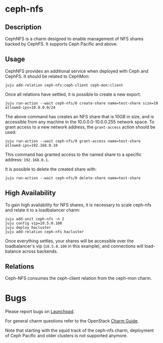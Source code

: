 # ceph-nfs

## Description

CephNFS is a charm designed to enable management of NFS shares backed
by CephFS. It supports Ceph Pacific and above.

## Usage

CephNFS provides an additional service when deployed with Ceph and CephFS.
It should be related to CephMon:

    juju add-relation ceph-nfs:ceph-client ceph-mon:client

Once all relations have settled, it is possible to create a new export:

    juju run-action --wait ceph-nfs/0 create-share name=test-share size=10 allowed-ips=10.0.0.0/24

The above command has creates an NFS share that is 10GB in size, and is
accessible from any machine in the 10.0.0.0-10.0.0.255 network space. To
grant access to a new network address, the `grant-access` action should be
used:

    juju run-action --wait ceph-nfs/0 grant-access name=test-share allowed-ips=192.168.0.10

This command has granted access to the named share to a specific
address: `192.168.0.1`.

It is possible to delete the created share with:

    juju run-action --wait ceph-nfs/0 delete-share name=test-share

## High Availability

To gain high availability for NFS shares, it is necessary to scale ceph-nfs and relate it to a loadbalancer charm:

    juju add-unit ceph-nfs -n 2
    juju config vip=10.5.0.100
    juju deploy hacluster
    juju add-relation ceph-nfs hacluster

Once everything settles, your shares will be accessible over the loadbalancer's vip (`10.5.0.100` in this example), and connections will load-balance across backends.

## Relations

Ceph-NFS consumes the ceph-client relation from the ceph-mon charm.

# Bugs

Please report bugs on [Launchpad][lp-bugs-charm-ceph-fs].

For general charm questions refer to the OpenStack [Charm Guide][cg].

Note that starting with the squid track of the ceph-nfs charm, deployment of Ceph Pacific and older clusters is not supported anymore. 

<!-- LINKS -->

[lp-bugs-charm-ceph-fs]: https://bugs.launchpad.net/charm-ceph-fs/+filebug
[cg]: https://docs.openstack.org/charm-guide
